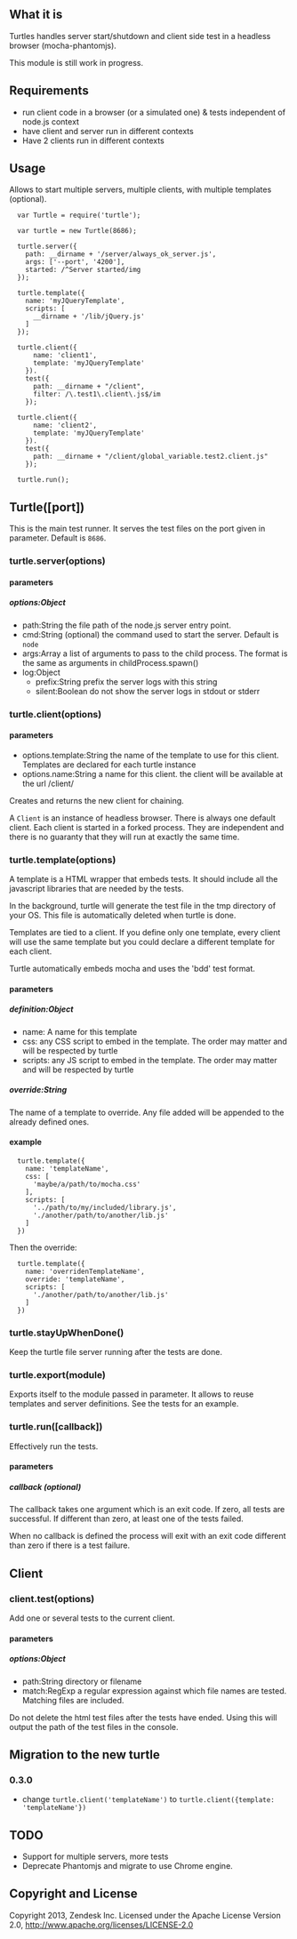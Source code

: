 ## What it is

Turtles handles server start/shutdown and client side test in a headless browser (mocha-phantomjs).

This module is still work in progress.


## Requirements

- run client code in a browser (or a simulated one) & tests independent of node.js context
- have client and server run in different contexts
- Have 2 clients run in different contexts

## Usage

Allows to start multiple servers, multiple clients, with multiple templates (optional).


```
  var Turtle = require('turtle');

  var turtle = new Turtle(8686);

  turtle.server({
    path: __dirname + '/server/always_ok_server.js',
    args: ['--port', '4200'],
    started: /^Server started/img
  });

  turtle.template({
    name: 'myJQueryTemplate',
    scripts: [
      __dirname + '/lib/jQuery.js'
    ]
  });

  turtle.client({
      name: 'client1',
      template: 'myJQueryTemplate'
    }).
    test({
      path: __dirname + "/client",
      filter: /\.test1\.client\.js$/im
    });

  turtle.client({
      name: 'client2',
      template: 'myJQueryTemplate'
    }).
    test({
      path: __dirname + "/client/global_variable.test2.client.js"
    });

  turtle.run();
```

## Turtle([port])

This is the main test runner. It serves the test files on the port given in parameter. Default is ```8686```.

### turtle.server(options)


#### parameters
##### options:Object

- path:String the file path of the node.js server entry point.
- cmd:String (optional) the command used to start the server. Default is ```node```
- args:Array a list of arguments to pass to the child process. The format is the same as arguments in
childProcess.spawn()
- log:Object
  - prefix:String prefix the server logs with this string
  - silent:Boolean do not show the server logs in stdout or stderr

### turtle.client(options)
#### parameters

- options.template:String the name of the template to use for this client. Templates are declared for each turtle instance
- options.name:String a name for this client. the client will be available at the url /client/<name>

Creates and returns the new client for chaining.

A ```Client``` is an instance of headless browser. There is always one default client. Each client is started in a
forked process. They are independent and there is no guaranty that they will run at exactly the same time.

### turtle.template(options)

A template is a HTML wrapper that embeds tests. It should include all the javascript libraries that are needed by the
tests.

In the background, turtle will generate the test file in the tmp directory of your OS. This file is automatically
deleted when turtle is done.

Templates are tied to a client. If you define only one template, every client will use the same template but you could
declare a different template for each client.

Turtle automatically embeds mocha and uses the 'bdd' test format.

#### parameters
##### definition:Object

- name: A name for this template
- css: any CSS script to embed in the template. The order may matter and will be respected by turtle
- scripts: any JS script to embed in the template. The order may matter and will be respected by turtle

##### override:String

The name of a template to override. Any file added will be appended to the already defined ones.

#### example

```
  turtle.template({
    name: 'templateName',
    css: [
      'maybe/a/path/to/mocha.css'
    ],
    scripts: [
      '../path/to/my/included/library.js',
      './another/path/to/another/lib.js'
    ]
  })
```

Then the override:

```
  turtle.template({
    name: 'overridenTemplateName',
    override: 'templateName',
    scripts: [
      './another/path/to/another/lib.js'
    ]
  })
```
### turtle.stayUpWhenDone()

Keep the turtle file server running after the tests are done.


### turtle.export(module)

Exports itself to the module passed in parameter. It allows to reuse templates and server definitions. See the tests for
an example.


### turtle.run([callback])

Effectively run the tests.

#### parameters
##### callback (optional)

The callback takes one argument which is an exit code. If zero, all tests are successful. If different than zero, at
least one of the tests failed.

When no callback is defined the process will exit with an exit code different than zero if there is a test failure.

## Client

### client.test(options)

Add one or several tests to the current client.

#### parameters
##### options:Object

- path:String directory or filename
- match:RegExp a regular expression against which file names are tested. Matching files are included.


Do not delete the html test files after the tests have ended. Using this will output the path of the test files in the
console.

## Migration to the new turtle

### 0.3.0

* change ```turtle.client('templateName')``` to ```turtle.client({template: 'templateName'})```

## TODO

- Support for multiple servers, more tests
- Deprecate Phantomjs and migrate to use Chrome engine.


## Copyright and License

Copyright 2013, Zendesk Inc.
Licensed under the Apache License Version 2.0, http://www.apache.org/licenses/LICENSE-2.0
